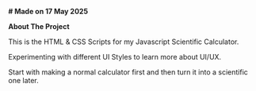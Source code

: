 **# Made on 17 May 2025**

**About The Project**

This is the HTML & CSS Scripts for my Javascript Scientific Calculator.

Experimenting with different UI Styles to learn more about UI/UX.

Start with making a normal calculator first and then turn it into a scientific one later.
